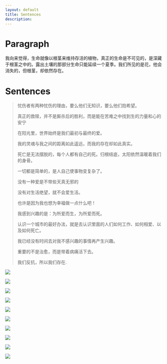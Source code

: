 ```yaml
---
layout: default
title: Sentences
description: 
---
```


# Paragraph

我向来觉得，生命就像以根茎来维持存活的植物，真正的生命是不可见的，是深藏于根茎之中的。露出土壤的那部分生命只能延续一个夏季。我们所见的是花，他会消失的，但根茎，却依然存在。

# Sentences

> 忧伤者有两种忧伤的理由，要么他们无知识，要么他们抱希望。
>
> 真正的救赎，并不是厮杀后的胜利，而是能在苦难之中找到生的力量和心的安宁
>
> 在阳光里，世界始终是我们最初与最终的爱。
>
> 我的灵魂与我之间的距离如此遥远，而我的存在却如此真实。
>
> 死亡是无法摆脱的，每个人都有自己的死。归根结底，太阳依然温暖着我们的身骨。
>
> 一切都是简单的，是人自己使事物变复杂了。
>
> 没有一种爱是不带些天真无邪的
>
> 没有对生活绝望，就不会爱生活。
>
> 也许是因为我也想为幸福做一点什么吧！
>
> 我感到兴趣的是：为所爱而生，为所爱而死。
>
> 认识一个城市的最好办法，就是去认识里面的人们如何工作、如何相爱、以及如何死亡。
>
> 我已经没有时间去对我不感兴趣的事情再产生兴趣。
>
> 重要的不是治愈，而是带着病痛活下去。
>
> 我们反抗，所以我们存在.

![](https://cdn.jsdelivr.net/gh/growvv/image-bed//mac-m1/benjamin-voros-phIFdC6lA4E-unsplash.jpg)

![](https://cdn.jsdelivr.net/gh/growvv/image-bed//mac-m1/kurt-cotoaga-cqbLg3lZEpk-unsplash.jpg)

![](https://cdn.jsdelivr.net/gh/growvv/image-bed//mac-m1/rohit-tandon-9wg5jCEPBsw-unsplash.jpg)

![](https://cdn.jsdelivr.net/gh/growvv/image-bed//mac-m1/tim-stief-YFFGkE3y4F8-unsplash.jpg)

![](https://cdn.jsdelivr.net/gh/growvv/image-bed//mac-m1/matt-sclarandis-S_IV6KqGeso-unsplash.jpg)

![](https://cdn.jsdelivr.net/gh/growvv/image-bed//mac-m1/luca-bravo-zAjdgNXsMeg-unsplash.jpg)

![](https://cdn.jsdelivr.net/gh/growvv/image-bed//mac-m1/john-lee-oMneOBYhJxY-unsplash.jpg)

![](https://cdn.jsdelivr.net/gh/growvv/image-bed//mac-m1/pietro-de-grandi-T7K4aEPoGGk-unsplash.jpg)

![](https://cdn.jsdelivr.net/gh/growvv/image-bed//mac-m1/valdemaras-d-khbjgGAerPU-unsplash.jpg)

![](https://cdn.jsdelivr.net/gh/growvv/image-bed//mac-m1/michael-fousert-lE5-z4nTCTQ-unsplash.jpg")
